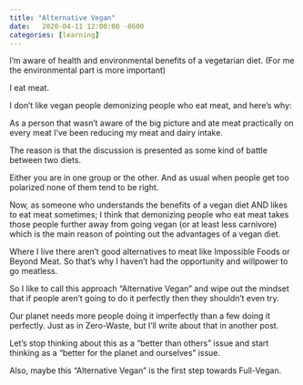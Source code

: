 ```yaml
---
title: "Alternative Vegan"
date:   2020-04-11 12:00:00 -0600
categories: [learning]
---
```


I’m aware of health and environmental benefits of a vegetarian diet. (For me the environmental part is more important)

I eat meat.

I don’t like vegan people demonizing people who eat meat, and here’s why:

As a person that wasn’t aware of the big picture and ate meat practically on every meat I’ve been reducing my meat and dairy intake.

The reason is that the discussion is presented as some kind of battle between two diets.

Either you are in one group or the other. And as usual when people get too polarized none of them tend to be right.

Now, as someone who understands the benefits of a vegan diet AND likes to eat meat sometimes; I think that demonizing people who eat meat takes those people further away from going vegan (or at least less carnivore) which is the main reason of pointing out the advantages of a vegan diet.

Where I live there aren’t good alternatives to meat like Impossible Foods or Beyond Meat. So that’s why I haven’t had the opportunity and willpower to go meatless.

So I like to call this approach “Alternative Vegan” and wipe out the mindset that if people aren’t going to do it perfectly then they shouldn’t even try.

Our planet needs more people doing it imperfectly than a few doing it perfectly. Just as in Zero-Waste, but I’ll write about that in another post.

Let’s stop thinking about this as a “better than others” issue and start thinking as a “better for the planet and ourselves” issue.

Also, maybe this “Alternative Vegan” is the first step towards Full-Vegan.
